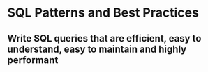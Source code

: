 # SQL Patterns and Best Practices
## Write SQL queries that are efficient, easy to understand, easy to maintain and highly performant